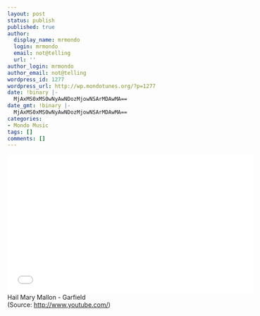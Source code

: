 ```yaml
---
layout: post
status: publish
published: true
author:
  display_name: mrmondo
  login: mrmondo
  email: not@telling
  url: ''
author_login: mrmondo
author_email: not@telling
wordpress_id: 1277
wordpress_url: http://wp.mondotunes.org/?p=1277
date: !binary |-
  MjAxMS0xMS0wNyAwNDozMjowNSArMDAwMA==
date_gmt: !binary |-
  MjAxMS0xMS0wNyAwNDozMjowNSArMDAwMA==
categories:
- Mondo Music
tags: []
comments: []
---
```

<iframe width="560" height="315" src="//www.youtube.com/embed/h4eZvlni3OM" frameborder="0"> </iframe>
Hail Mary Mallon - Garfield
<div class="attribution">(<span>Source:</span> <a href="http://www.youtube.com/">http://www.youtube.com/</a>)</div>
